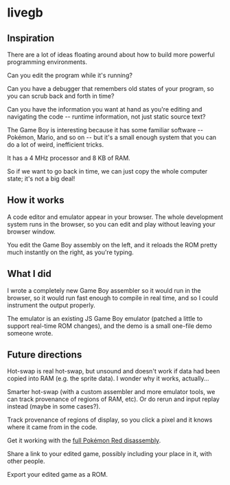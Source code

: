 # livegb

## Inspiration

There are a lot of ideas floating around about how to build more powerful programming environments.

Can you edit the program while it's running?

Can you have a debugger that remembers old states of your program, so you can scrub back and forth in time?

Can you have the information you want at hand as you're editing and navigating the code -- runtime information, not just static source text?

The Game Boy is interesting because it has some familiar software -- Pokémon, Mario, and so on -- but it's a small enough system that you can do a lot of weird, inefficient tricks.

It has a 4 MHz processor and 8 KB of RAM.

So if we want to go back in time, we can just copy the whole computer state; it's not a big deal!

## How it works

A code editor and emulator appear in your browser. The whole development system runs in the browser, so you can edit and play without leaving your browser window.

You edit the Game Boy assembly on the left, and it reloads the ROM pretty much instantly on the right, as you're typing.

## What I did

I wrote a completely new Game Boy assembler so it would run in the browser, so it would run fast enough to compile in real time, and so I could instrument the output properly.

The emulator is an existing JS Game Boy emulator (patched a little to support real-time ROM changes), and the demo is a small one-file demo someone wrote.

## Future directions

Hot-swap is real hot-swap, but unsound and doesn't work if data had
been copied into RAM (e.g. the sprite data). I wonder why it works, actually...

Smarter hot-swap (with a custom assembler and more emulator tools, we
can track provenance of regions of RAM, etc). Or do rerun and input
replay instead (maybe in some cases?).

Track provenance of regions of display, so you click a pixel and it knows where it came from in the code.

Get it working with the [full Pokémon Red disassembly](https://github.com/pret/pokered).

Share a link to your edited game, possibly including your place in it, with other people.

Export your edited game as a ROM.
